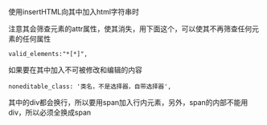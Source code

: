 使用insertHTML向其中加入html字符串时

​	注意其会筛查元素的attr属性，使其消失，用下面这个，可以使其不再筛查任何元素的任何属性

```
valid_elements:"*[*]",
```



如果要在其中加入不可被修改和编辑的内容

```
noneditable_class: '类名，不是选择器，自带选择器',
```



其中的div都会换行，所以要用span加入行内元素，另外，span的内部不能用div，所以必须全换成span
